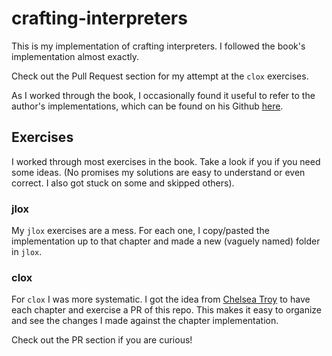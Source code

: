 # crafting-interpreters

This is my implementation of crafting interpreters.
I followed the book's implementation almost exactly.

Check out the Pull Request section for my attempt
at the `clox` exercises.

As I worked through the book, I occasionally found it
useful to refer to the author's implementations,
which can be found on his Github [here](https://github.com/munificent/craftinginterpreters).

## Exercises

I worked through most exercises in the book.
Take a look if you if you need some ideas.
(No promises my solutions are easy to understand
or even correct. I also got stuck on some and skipped others).

### jlox

My `jlox` exercises are a mess. For each one,
I copy/pasted the implementation up to that chapter
and made a new (vaguely named) folder in `jlox`.

### clox

For `clox` I was more systematic. I got the
idea from [Chelsea Troy](https://chelseatroy.com/2022/02/10/adding-error-productions-to-the-lox-compiler/)
to have each chapter and exercise a PR of this repo.
This makes it easy to organize and see the changes
I made against the chapter implementation.

Check out the PR section if you are curious!
